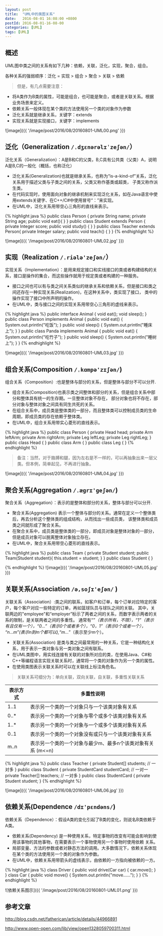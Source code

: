 ```yaml
---
layout: post
title:  "UML中的类图关系"
date:   2016-08-01 16:08:00 +0800
postId: 2016-08-01-16-08-00
categories: [UML]
tags: [UML]
---
```

## 概述

UML图中类之间的关系有如下几种：依赖，关联，泛化，实现，聚合，组合。

各种关系的强弱顺序：泛化 = 实现 > 组合 > 聚合 > 关联 > 依赖 

> 但是，有几点需要注意：

* 将A类作为B类的属性，可能是组合，也可能是聚合，或者是关联关系。根据业务场景来定义。
* 依赖关系一般体现在某个类的方法使用另一个类的对象作为参数
* 泛化关系就是继承关系，关键字：extends
* 实现关系就是实现接口，关键字：implements

![image]({{ '/image/post/2016/08/20160801-UML00.png' }})


## 泛化（Generalization `/ˌdʒɛnərəlɪˈzeʃən/`）
泛化关系（Generalization）：A是B和C的父类，B,C具有公共类（父类）A，说明A是B,C的一般化（概括，也称泛化）

* 泛化关系(Generalization)也就是继承关系，也称为“is-a-kind-of”关系，泛化关系用于描述父类与子类之间的关系，父类又称作基类或超类，
子类又称作派生类。
* 在代码实现时，使用面向对象的继承机制来实现泛化关系，如在Java语言中使用extends关键字、在C++/C#中使用冒号“：”来实现。 
* 在UML中，泛化关系用带空心三角形的直线来表示。

{% highlight java %}
public class Person {
  private String name;
  private String age;
  public void eat(){
  }
}
public class Student extends Person {
  private Integer score;
  public void study() {
  }
}
public class Teacher extends Person{
  private Integer salary;
  public void teach() {
  }
}
{% endhighlight %}

![image]({{ '/image/post/2016/08/20160801-UML02.jpg' }})


## 实现（Realization `/ˌriələ'zeʃən/`）
实现关系（Implementation）：是用来规定接口和实线接口的类或者构建结构的关系，接口是操作的集合，而这些操作就用于规定类或者构建的一种服务。

* 接口之间也可以有与类之间关系类似的继承关系和依赖关系，但是接口和类之间还存在一种实现关系(Realization)，在这种关系中，类实现了接口，
类中的操作实现了接口中所声明的操作。
* 在UML中，类与接口之间的实现关系用带空心三角形的虚线来表示。

{% highlight java %}
public interface Animal {
  void eat();
  void sleep();
}
public class Person implements Animal {
  public void eat() {
    System.out.println("吃饭");
  }
  public void sleep() {
    System.out.println("睡床上");
  }
}
public class Panda implements Animal {
  public void eat() {
    System.out.println("吃竹子");
  }
  public void sleep() {
    System.out.println("睡树上");
  }
}
{% endhighlight %}

![image]({{ '/image/post/2016/08/20160801-UML03.jpg' }})

## 组合关系(Composition `/ˌkɑmpə'zɪʃən/`)

组合关系（Composition）:也是整体与部分的关系，但是整体与部分不可以分开.

* 组合关系(Composition)也表示类之间整体和部分的关系，但是组合关系中部分和整体具有统一的生存期。一旦整体对象不存在，
部分对象也将不存在，部分对象与整体对象之间具有同生共死的关系。
* 在组合关系中，成员类是整体类的一部分，而且整体类可以控制成员类的生命周期，即成员类的存在依赖于整体类。
* 在UML中，组合关系用带实心菱形的直线表示。

{% highlight java %}
public class Person {
  private Head head;
  private Arm leftArm;
  private Arm rightArm;
  private Leg leftLeg;
  private Leg rightLeg;
}
public class Head {
}
public class Arm {
}
public class Leg {
}
{% endhighlight %}

> 备注：当然，对于胳膊和腿，因为左右是不一样的，可以再抽象出来一层父类。但本例，简单起见，不再进行抽象。

![image]({{ '/image/post/2016/08/20160801-UML04.jpg' }})


## 聚合关系(Aggregation `/ˌægrɪ'geʃən/`)

聚合关系（Aggregation）：表示的是整体和部分的关系，整体与部分可以分开.

* 聚合关系(Aggregation) 表示一个整体与部分的关系。通常在定义一个整体类后，再去分析这个整体类的组成结构，从而找出一些成员类，
该整体类和成员类之间就形成了聚合关系。
* 在聚合关系中，成员类是整体类的一部分，即成员对象是整体对象的一部分，但是成员对象可以脱离整体对象独立存在。
* 在UML中，聚合关系用带空心菱形的直线表示。 

{% highlight java %}
public class Team {
  private Student student;
  public Team(Student student){
    this.student = student;
  }
}
public class Student {
}

{% endhighlight %}
![image]({{ '/image/post/2016/08/20160801-UML05.jpg' }})

## 关联关系(Association `/ə,soʃɪ'eʃən/` )

关联关系（Association）:类之间的联系，如客户和订单，每个订单对应特定的客户，每个客户对应一些特定的订单，再如篮球队员与球队之间的关联。
其中，关联两边的"employee"和“employer”标示了两者之间的关系，而数字表示两者的关系的限制，是关联两者之间的多重性。
通常有“*”（表示所有，不限），“1”（表示有且仅有一个），“0...”（表示0个或者多个），“0，1”（表示0个或者一个），
“n...m”(表示n到m个都可以),“m...*”（表示至少m个）。

* 关联关系(Association) 是类与类之间最常用的一种关系，它是一种结构化关系，用于表示一类对象与另一类对象之间有联系。
* 在UML类图中，用实线连接有关联的对象所对应的类，在使用Java、C#和C++等编程语言实现关联关系时，通常将一个类的对象作为另一个类的属性。
* 在使用类图表示关联关系时可以在关联线上标注角色名。

> 关联关系可细分为：单向关联，双向关联，自关联，多重性关联关系

表示方式 | 多重性说明
---|---
1..1 | 表示另一个类的一个对象只与一个该类对象有关系
0..* | 表示另一个类的一个对象与零个或多个该类对象有关系
1..* | 表示另一个类的一个对象与一个或多个该类对象有关系
0..1 | 表示另一个类的一个对象没有或只与一个该类对象有关系
m..n | 表示另一个类的一个对象与最少m、最多n个该类对象有关系 (m<=n)


{% highlight java %}
public class Teacher {
  private Student[] students; // 一对多
}
public class Student {
  private StudentCard studentCard; // 一对一
  private Teacher[] teachers; // 一对多
}
public class StudentCard {
  private Student student;
}
{% endhighlight %}

![image]({{ '/image/post/2016/08/20160801-UML06.jpg' }})

## 依赖关系(Dependence `/dɪ'pɛndəns/`)

依赖关系（Dependence）：假设A类的变化引起了B类的变化，则说名B类依赖于A类。

* 依赖关系(Dependency) 是一种使用关系，特定事物的改变有可能会影响到使用该事物的其他事物，在需要表示一个事物使用另一个事物时使用依赖
关系。
* 局部变量、方法的参数或者对静态方法的调用。大多数情况下，依赖关系体现在某个类的方法使用另一个类的对象作为参数。
* 在UML中，依赖关系用带箭头的虚线表示，由依赖的一方指向被依赖的一方。


{% highlight java %}
class Driver {
  public void drive(Car car) {
    car.move();
  }
}
class Car {
  public void move() {
    System.out.println("move……");
  }
}
{% endhighlight %}

![依赖关系图示]({{ '/image/post/2016/08/20160801-UML01.png' }})


## 参考文章

http://blog.csdn.net/fatherican/article/details/44966891

http://www.open-open.com/lib/view/open1328059700311.html
